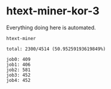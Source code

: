 # htext-miner-kor-3

Everything doing here is automated.

```
htext-miner

total: 2300/4514 (50.95259193619849%)

job0: 409
job1: 406
job2: 581
job3: 452
job4: 452
```